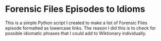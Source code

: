 # Forensic Files Episodes to Idioms

This is a simple Python script I created to make a list of Forensic Files episode formatted as lowercase links. The reason I did this is to check for possible idiomatic phrases that I could add to Wiktionary individually.